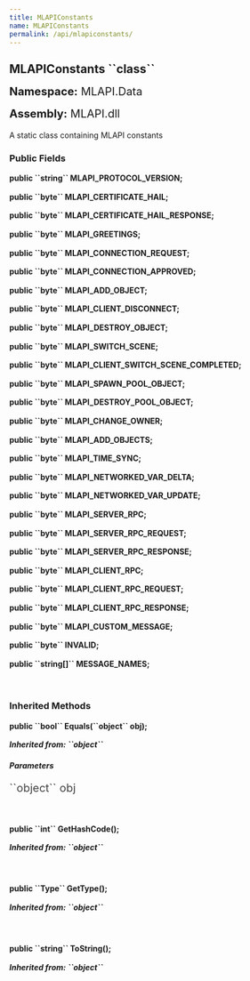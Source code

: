 ```yaml
---
title: MLAPIConstants
name: MLAPIConstants
permalink: /api/mlapiconstants/
---
```


<div style="line-height: 1;">
	<h2 markdown="1">MLAPIConstants ``class``</h2>
	<p style="font-size: 20px;"><b>Namespace:</b> MLAPI.Data</p>
	<p style="font-size: 20px;"><b>Assembly:</b> MLAPI.dll</p>
</div>
<p>A static class containing MLAPI constants</p>

<div>
	<h3 markdown="1">Public Fields</h3>
	<div style="line-height: 1;">
		<h4 markdown="1"><b>public ``string`` MLAPI_PROTOCOL_VERSION;</b></h4>
	</div>
	<div style="line-height: 1;">
		<h4 markdown="1"><b>public ``byte`` MLAPI_CERTIFICATE_HAIL;</b></h4>
	</div>
	<div style="line-height: 1;">
		<h4 markdown="1"><b>public ``byte`` MLAPI_CERTIFICATE_HAIL_RESPONSE;</b></h4>
	</div>
	<div style="line-height: 1;">
		<h4 markdown="1"><b>public ``byte`` MLAPI_GREETINGS;</b></h4>
	</div>
	<div style="line-height: 1;">
		<h4 markdown="1"><b>public ``byte`` MLAPI_CONNECTION_REQUEST;</b></h4>
	</div>
	<div style="line-height: 1;">
		<h4 markdown="1"><b>public ``byte`` MLAPI_CONNECTION_APPROVED;</b></h4>
	</div>
	<div style="line-height: 1;">
		<h4 markdown="1"><b>public ``byte`` MLAPI_ADD_OBJECT;</b></h4>
	</div>
	<div style="line-height: 1;">
		<h4 markdown="1"><b>public ``byte`` MLAPI_CLIENT_DISCONNECT;</b></h4>
	</div>
	<div style="line-height: 1;">
		<h4 markdown="1"><b>public ``byte`` MLAPI_DESTROY_OBJECT;</b></h4>
	</div>
	<div style="line-height: 1;">
		<h4 markdown="1"><b>public ``byte`` MLAPI_SWITCH_SCENE;</b></h4>
	</div>
	<div style="line-height: 1;">
		<h4 markdown="1"><b>public ``byte`` MLAPI_CLIENT_SWITCH_SCENE_COMPLETED;</b></h4>
	</div>
	<div style="line-height: 1;">
		<h4 markdown="1"><b>public ``byte`` MLAPI_SPAWN_POOL_OBJECT;</b></h4>
	</div>
	<div style="line-height: 1;">
		<h4 markdown="1"><b>public ``byte`` MLAPI_DESTROY_POOL_OBJECT;</b></h4>
	</div>
	<div style="line-height: 1;">
		<h4 markdown="1"><b>public ``byte`` MLAPI_CHANGE_OWNER;</b></h4>
	</div>
	<div style="line-height: 1;">
		<h4 markdown="1"><b>public ``byte`` MLAPI_ADD_OBJECTS;</b></h4>
	</div>
	<div style="line-height: 1;">
		<h4 markdown="1"><b>public ``byte`` MLAPI_TIME_SYNC;</b></h4>
	</div>
	<div style="line-height: 1;">
		<h4 markdown="1"><b>public ``byte`` MLAPI_NETWORKED_VAR_DELTA;</b></h4>
	</div>
	<div style="line-height: 1;">
		<h4 markdown="1"><b>public ``byte`` MLAPI_NETWORKED_VAR_UPDATE;</b></h4>
	</div>
	<div style="line-height: 1;">
		<h4 markdown="1"><b>public ``byte`` MLAPI_SERVER_RPC;</b></h4>
	</div>
	<div style="line-height: 1;">
		<h4 markdown="1"><b>public ``byte`` MLAPI_SERVER_RPC_REQUEST;</b></h4>
	</div>
	<div style="line-height: 1;">
		<h4 markdown="1"><b>public ``byte`` MLAPI_SERVER_RPC_RESPONSE;</b></h4>
	</div>
	<div style="line-height: 1;">
		<h4 markdown="1"><b>public ``byte`` MLAPI_CLIENT_RPC;</b></h4>
	</div>
	<div style="line-height: 1;">
		<h4 markdown="1"><b>public ``byte`` MLAPI_CLIENT_RPC_REQUEST;</b></h4>
	</div>
	<div style="line-height: 1;">
		<h4 markdown="1"><b>public ``byte`` MLAPI_CLIENT_RPC_RESPONSE;</b></h4>
	</div>
	<div style="line-height: 1;">
		<h4 markdown="1"><b>public ``byte`` MLAPI_CUSTOM_MESSAGE;</b></h4>
	</div>
	<div style="line-height: 1;">
		<h4 markdown="1"><b>public ``byte`` INVALID;</b></h4>
	</div>
	<div style="line-height: 1;">
		<h4 markdown="1"><b>public ``string[]`` MESSAGE_NAMES;</b></h4>
	</div>
</div>
<br>
<div>
	<h3 markdown="1">Inherited Methods</h3>
	<div style="line-height: 1;">
		<h4 markdown="1"><b>public ``bool`` Equals(``object`` obj);</b></h4>
		<h5 markdown="1">Inherited from: ``object``</h5>
		<h5><b>Parameters</b></h5>
		<div>
			<p style="font-size: 20px; color: #444;" markdown="1">``object`` obj</p>
		</div>
	</div>
	<br>
	<div style="line-height: 1;">
		<h4 markdown="1"><b>public ``int`` GetHashCode();</b></h4>
		<h5 markdown="1">Inherited from: ``object``</h5>
	</div>
	<br>
	<div style="line-height: 1;">
		<h4 markdown="1"><b>public ``Type`` GetType();</b></h4>
		<h5 markdown="1">Inherited from: ``object``</h5>
	</div>
	<br>
	<div style="line-height: 1;">
		<h4 markdown="1"><b>public ``string`` ToString();</b></h4>
		<h5 markdown="1">Inherited from: ``object``</h5>
	</div>
</div>
<br>

